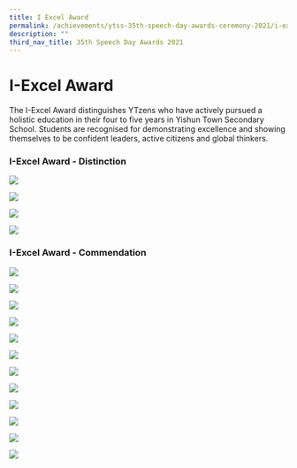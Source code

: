 ```yaml
---
title: I Excel Award
permalink: /achievements/ytss-35th-speech-day-awards-ceremony-2021/i-excel-award/
description: ""
third_nav_title: 35th Speech Day Awards 2021
---
```

# **I-Excel Award**

The I-Excel Award distinguishes YTzens who have actively pursued a holistic education in their four to five years in Yishun Town Secondary School. Students are recognised for demonstrating excellence and showing themselves to be confident leaders, active citizens and global thinkers.

### I-Excel Award - Distinction

![](/images/Slide1%20(1).jpg)

![](/images/Slide2%20(1).jpg)

![](/images/Slide3%20(2).jpg)

![](/images/Slide4%20(2).jpg)


### I-Excel Award - Commendation

![](/images/Slide1%20(2).jpg)

![](/images/Slide2%20(2).jpg)

![](/images/Slide3%20(1).jpg)

![](/images/Slide4%20(1).jpg)

![](/images/Slide5.jpg)

![](/images/Slide6.jpg)

![](/images/Slide7.jpg)

![](/images/Slide8.jpg)

![](/images/Slide9.jpg)

![](/images/Slide10.jpg)

![](/images/Slide11.jpg)

![](/images/Slide12.jpg)